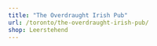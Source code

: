 ```yaml
---
title: "The Overdraught Irish Pub"
url: /toronto/the-overdraught-irish-pub/
shop: Leerstehend
---
```

